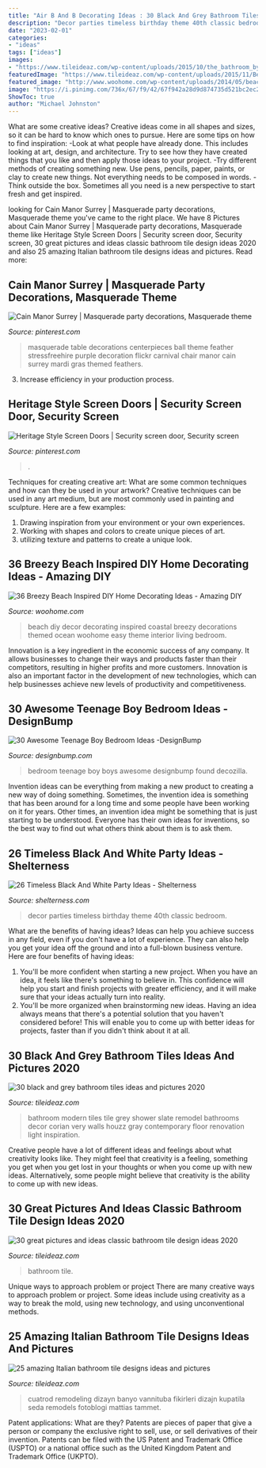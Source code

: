 ```yaml
---
title: "Air B And B Decorating Ideas : 30 Black And Grey Bathroom Tiles Ideas And Pictures 2020"
description: "Decor parties timeless birthday theme 40th classic bedroom"
date: "2023-02-01"
categories:
- "ideas"
tags: ["ideas"]
images:
- "https://www.tileideaz.com/wp-content/uploads/2015/10/the_bathroom_by_cuatrod.jpg"
featuredImage: "https://www.tileideaz.com/wp-content/uploads/2015/11/Bewitching-Bathroom-Contemporary-design-ideas-for-White-Wainscoting-Decorating-Ideas.jpg"
featured_image: "http://www.woohome.com/wp-content/uploads/2014/05/beach-diy-decor-ideas-27.jpg"
image: "https://i.pinimg.com/736x/67/f9/42/67f942a28d9d874735d521bc2ec21573--feather-table-centerpieces-tall-centerpiece.jpg"
ShowToc: true
author: "Michael Johnston"
---
```



What are some creative ideas?
Creative ideas come in all shapes and sizes, so it can be hard to know which ones to pursue. Here are some tips on how to find inspiration: 
-Look at what people have already done. This includes looking at art, design, and architecture. Try to see how they have created things that you like and then apply those ideas to your project. 
-Try different methods of creating something new. Use pens, pencils, paper, paints, or clay to create new things. Not everything needs to be composed in words. 
-Think outside the box. Sometimes all you need is a new perspective to start fresh and get inspired.

	

		
looking for Cain Manor Surrey | Masquerade party decorations, Masquerade theme you've came to the right place. We have 8 Pictures about Cain Manor Surrey | Masquerade party decorations, Masquerade theme like Heritage Style Screen Doors | Security screen door, Security screen, 30 great pictures and ideas classic bathroom tile design ideas 2020 and also 25 amazing Italian bathroom tile designs ideas and pictures. Read more:
		
    
## Cain Manor Surrey | Masquerade Party Decorations, Masquerade Theme

<img loading=lazy src="https://i.pinimg.com/736x/67/f9/42/67f942a28d9d874735d521bc2ec21573--feather-table-centerpieces-tall-centerpiece.jpg" onerror="this.onerror=null;this.src='https://tse1.mm.bing.net/th?id=OIP.WLpTixuEYS98NJ5n25EvhQHaJ3&amp;pid=15.1';" alt="Cain Manor Surrey | Masquerade party decorations, Masquerade theme">

_Source: pinterest.com_

>masquerade table decorations centerpieces ball theme feather stressfreehire purple decoration flickr carnival chair manor cain surrey mardi gras themed feathers. 

	

3. Increase efficiency in your production process.

    
## Heritage Style Screen Doors | Security Screen Door, Security Screen

<img loading=lazy src="https://i.pinimg.com/736x/ae/cc/b8/aeccb8c85f0eee0ff5188a21bf8a78f5.jpg" onerror="this.onerror=null;this.src='https://tse4.mm.bing.net/th?id=OIP.I-O63wWLrF1nFkcZwhflNwHaJ3&amp;pid=15.1';" alt="Heritage Style Screen Doors | Security screen door, Security screen">

_Source: pinterest.com_

>. 

	

Techniques for creating creative art: What are some common techniques and how can they be used in your artwork?
Creative techniques can be used in any art medium, but are most commonly used in painting and sculpture. Here are a few examples:
1. Drawing inspiration from your environment or your own experiences.
2. Working with shapes and colors to create unique pieces of art.
3. utilizing texture and patterns to create a unique look.

    
## 36 Breezy Beach Inspired DIY Home Decorating Ideas - Amazing DIY

<img loading=lazy src="http://www.woohome.com/wp-content/uploads/2014/05/beach-diy-decor-ideas-27.jpg" onerror="this.onerror=null;this.src='https://tse4.mm.bing.net/th?id=OIP.6gfy6v12Wl4QX4XrgIGaOgHaLH&amp;pid=15.1';" alt="36 Breezy Beach Inspired DIY Home Decorating Ideas - Amazing DIY">

_Source: woohome.com_

>beach diy decor decorating inspired coastal breezy decorations themed ocean woohome easy theme interior living bedroom. 

	

Innovation is a key ingredient in the economic success of any company. It allows businesses to change their ways and products faster than their competitors, resulting in higher profits and more customers. Innovation is also an important factor in the development of new technologies, which can help businesses achieve new levels of productivity and competitiveness.

    
## 30 Awesome Teenage Boy Bedroom Ideas -DesignBump

<img loading=lazy src="https://cdn.designbump.com/wp-content/uploads/2014/10/teenage-boys-bedroom-ideas-024.jpg" onerror="this.onerror=null;this.src='https://tse3.mm.bing.net/th?id=OIP.A4U1VQF9cu2jo4ubTmK-NwHaJ4&amp;pid=15.1';" alt="30 Awesome Teenage Boy Bedroom Ideas -DesignBump">

_Source: designbump.com_

>bedroom teenage boy boys awesome designbump found decozilla. 

	

Invention ideas can be everything from making a new product to creating a new way of doing something. Sometimes, the invention idea is something that has been around for a long time and some people have been working on it for years. Other times, an invention idea might be something that is just starting to be understood. Everyone has their own ideas for inventions, so the best way to find out what others think about them is to ask them.

    
## 26 Timeless Black And White Party Ideas - Shelterness

<img loading=lazy src="https://i.shelterness.com/2016/10/26-timeless-black-and-white-party-decor-ideas-cover.jpg" onerror="this.onerror=null;this.src='https://tse4.mm.bing.net/th?id=OIP.Txnck7ckrzEi6Gjvu81P0gHaLG&amp;pid=15.1';" alt="26 Timeless Black And White Party Ideas - Shelterness">

_Source: shelterness.com_

>decor parties timeless birthday theme 40th classic bedroom. 

	

What are the benefits of having ideas?
Ideas can help you achieve success in any field, even if you don't have a lot of experience. They can also help you get your idea off the ground and into a full-blown business venture. Here are four benefits of having ideas: 
1. You'll be more confident when starting a new project. When you have an idea, it feels like there's something to believe in. This confidence will help you start and finish projects with greater efficiency, and it will make sure that your ideas actually turn into reality. 
2. You'll be more organized when brainstorming new ideas. Having an idea always means that there's a potential solution that you haven't considered before! This will enable you to come up with better ideas for projects, faster than if you didn't think about it at all. 

    
## 30 Black And Grey Bathroom Tiles Ideas And Pictures 2020

<img loading=lazy src="https://www.tileideaz.com/wp-content/uploads/2015/01/black_and_grey_bathroom_tiles_25.jpg" onerror="this.onerror=null;this.src='https://tse3.mm.bing.net/th?id=OIP.DpVKuwdedBQ_wLHMJ-6xrwHaJ4&amp;pid=15.1';" alt="30 black and grey bathroom tiles ideas and pictures 2020">

_Source: tileideaz.com_

>bathroom modern tiles tile grey shower slate remodel bathrooms decor corian very walls houzz gray contemporary floor renovation light inspiration. 

	

Creative people have a lot of different ideas and feelings about what creativity looks like. They might feel that creativity is a feeling, something you get when you get lost in your thoughts or when you come up with new ideas. Alternatively, some people might believe that creativity is the ability to come up with new ideas.

    
## 30 Great Pictures And Ideas Classic Bathroom Tile Design Ideas 2020

<img loading=lazy src="https://www.tileideaz.com/wp-content/uploads/2015/11/Bewitching-Bathroom-Contemporary-design-ideas-for-White-Wainscoting-Decorating-Ideas.jpg" onerror="this.onerror=null;this.src='https://tse4.mm.bing.net/th?id=OIP.IYwAqoMadYv8UWMyaB3kpwHaHN&amp;pid=15.1';" alt="30 great pictures and ideas classic bathroom tile design ideas 2020">

_Source: tileideaz.com_

>bathroom tile. 

	

Unique ways to approach problem or project
There are many creative ways to approach problem or project. Some ideas include using creativity as a way to break the mold, using new technology, and using unconventional methods.

    
## 25 Amazing Italian Bathroom Tile Designs Ideas And Pictures

<img loading=lazy src="https://www.tileideaz.com/wp-content/uploads/2015/10/the_bathroom_by_cuatrod.jpg" onerror="this.onerror=null;this.src='https://tse4.mm.bing.net/th?id=OIP.iERmQQKOHI7Uip0p7J87twHaI9&amp;pid=15.1';" alt="25 amazing Italian bathroom tile designs ideas and pictures">

_Source: tileideaz.com_

>cuatrod remodeling dizayn banyo vannituba fikirleri dizajn kupatila seda remodels fotoblogi mattias tammet. 

	

Patent applications: What are they?
Patents are pieces of paper that give a person or company the exclusive right to sell, use, or sell derivatives of their invention. Patents can be filed with the US Patent and Trademark Office (USPTO) or a national office such as the United Kingdom Patent and Trademark Office (UKPTO).

